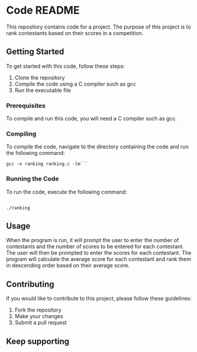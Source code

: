 # Code README

This repository contains code for a project. The purpose of this project is to rank contestants based on their scores in a competition.

## Getting Started

To get started with this code, follow these steps:

1. Clone the repository
2. Compile the code using a C compiler such as gcc
3. Run the executable file

### Prerequisites

To compile and run this code, you will need a C compiler such as gcc.

### Compiling

To compile the code, navigate to the directory containing the code and run the following command:
```
gcc -o ranking ranking.c -lm```
```

### Running the Code

To run the code, execute the following command:

```

./ranking
```


## Usage

When the program is run, it will prompt the user to enter the number of contestants and the number of scores to be entered for each contestant. The user will then be prompted to enter the scores for each contestant. The program will calculate the average score for each contestant and rank them in descending order based on their average score.

## Contributing

If you would like to contribute to this project, please follow these guidelines:

1. Fork the repository
2. Make your changes
3. Submit a pull request

## Keep supporting


